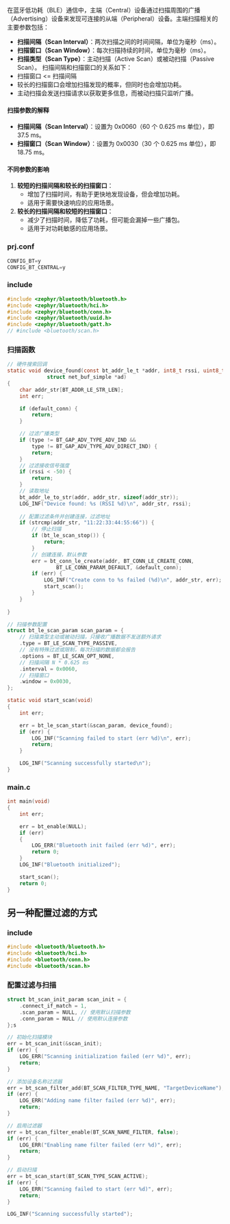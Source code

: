 在蓝牙低功耗（BLE）通信中，主端（Central）设备通过扫描周围的广播（Advertising）设备来发现可连接的从端（Peripheral）设备。主端扫描相关的主要参数包括：
- **扫描间隔（Scan Interval）**：两次扫描之间的时间间隔，单位为毫秒（ms）。
- **扫描窗口（Scan Window）**：每次扫描持续的时间，单位为毫秒（ms）。
- **扫描类型（Scan Type）**：主动扫描（Active Scan）或被动扫描（Passive Scan）。
扫描间隔和扫描窗口的关系如下：
- 扫描窗口 <= 扫描间隔
- 较长的扫描窗口会增加扫描发现的概率，但同时也会增加功耗。
- 主动扫描会发送扫描请求以获取更多信息，而被动扫描只监听广播。
#### 扫描参数的解释
- **扫描间隔（Scan Interval）**：设置为 0x0060（60 个 0.625 ms 单位），即 37.5 ms。
- **扫描窗口（Scan Window）**：设置为 0x0030（30 个 0.625 ms 单位），即 18.75 ms。
#### 不同参数的影响
1. **较短的扫描间隔和较长的扫描窗口**：
    - 增加了扫描时间，有助于更快地发现设备，但会增加功耗。
    - 适用于需要快速响应的应用场景。
2. **较长的扫描间隔和较短的扫描窗口**：
    - 减少了扫描时间，降低了功耗，但可能会漏掉一些广播包。
    - 适用于对功耗敏感的应用场景。
### prj.conf
```c
CONFIG_BT=y
CONFIG_BT_CENTRAL=y
```
### include
```c
#include <zephyr/bluetooth/bluetooth.h>
#include <zephyr/bluetooth/hci.h>
#include <zephyr/bluetooth/conn.h>
#include <zephyr/bluetooth/uuid.h>
#include <zephyr/bluetooth/gatt.h>
// #include <bluetooth/scan.h>
```
### 扫描函数
```c
// 硬件搜索回调
static void device_found(const bt_addr_le_t *addr, int8_t rssi, uint8_t type,
			 struct net_buf_simple *ad)
{
	char addr_str[BT_ADDR_LE_STR_LEN];
	int err;

	if (default_conn) {
		return;
	}

	// 过滤广播类型
	if (type != BT_GAP_ADV_TYPE_ADV_IND &&
	    type != BT_GAP_ADV_TYPE_ADV_DIRECT_IND) {
		return;
	}
	// 过滤接收信号强度
	if (rssi < -50) {
		return;
	}
	// 读取地址
	bt_addr_le_to_str(addr, addr_str, sizeof(addr_str));
	LOG_INF("Device found: %s (RSSI %d)\n", addr_str, rssi);
	
	// 配置过滤条件并创建连接，过滤地址
	if (strcmp(addr_str, "11:22:33:44:55:66")) {
		// 停止扫描
		if (bt_le_scan_stop()) {
			return;
		}
		// 创建连接，默认参数
		err = bt_conn_le_create(addr, BT_CONN_LE_CREATE_CONN,
				BT_LE_CONN_PARAM_DEFAULT, &default_conn);
		if (err) {
			LOG_INF("Create conn to %s failed (%d)\n", addr_str, err);
			start_scan();
		}
	}
	
}

// 扫描参数配置
struct bt_le_scan_param scan_param = {
	// 扫描类型主动或被动扫描，只接收广播数据不发送额外请求
	.type = BT_LE_SCAN_TYPE_PASSIVE,
	// 没有特殊过滤或限制，每次扫描的数据都会报告
	.options = BT_LE_SCAN_OPT_NONE,
	// 扫描间隔 N * 0.625 ms
	.interval = 0x0060,
	// 扫描窗口
	.window = 0x0030,
};

static void start_scan(void)
{
	int err;

	err = bt_le_scan_start(&scan_param, device_found);
	if (err) {
		LOG_INF("Scanning failed to start (err %d)\n", err);
		return;
	}

	LOG_INF("Scanning successfully started\n");
}
```
### main.c
```c
int main(void)
{
    int err;

    err = bt_enable(NULL);
    if (err)
    {
        LOG_ERR("Bluetooth init failed (err %d)", err);
        return 0;
    }
    LOG_INF("Bluetooth initialized");

    start_scan();
    return 0;
}
```
## 另一种配置过滤的方式
### include
```c
#include <bluetooth/bluetooth.h>
#include <bluetooth/hci.h>
#include <bluetooth/conn.h>
#include <bluetooth/scan.h>
```
### 配置过滤与扫描
```c
struct bt_scan_init_param scan_init = {
	.connect_if_match = 1,
	.scan_param = NULL, // 使用默认扫描参数
	.conn_param = NULL // 使用默认连接参数
};s

// 初始化扫描模块
err = bt_scan_init(&scan_init);
if (err) {
	LOG_ERR("Scanning initialization failed (err %d)", err);
	return;
}

// 添加设备名称过滤器
err = bt_scan_filter_add(BT_SCAN_FILTER_TYPE_NAME, "TargetDeviceName");
if (err) {
	LOG_ERR("Adding name filter failed (err %d)", err);
	return;
}

// 启用过滤器
err = bt_scan_filter_enable(BT_SCAN_NAME_FILTER, false);
if (err) {
	LOG_ERR("Enabling name filter failed (err %d)", err);
	return;
}

// 启动扫描
err = bt_scan_start(BT_SCAN_TYPE_SCAN_ACTIVE);
if (err) {
	LOG_ERR("Scanning failed to start (err %d)", err);
	return;
}

LOG_INF("Scanning successfully started");
```